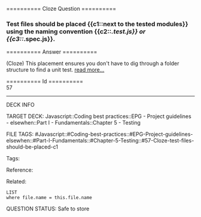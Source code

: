 ========== Cloze Question ==========

###  Test files should be placed {{c1::next to the tested modules}} using the naming convention {{c2::*.test.js}} or {{c3::*.spec.js}}.  

========== Answer ==========  

(Cloze) This placement ensures you don't have to dig through a folder structure to find a unit test. [read more...](https://hackernoon.com/structure-your-javascript-code-for-testability-9bc93d9c72dc)

========== Id ==========  
57

---

DECK INFO

TARGET DECK: Javascript::Coding best practices::EPG - Project guidelines - elsewhen::Part I - Fundamentals::Chapter 5 - Testing

FILE TAGS: #Javascript::#Coding-best-practices::#EPG-Project-guidelines-elsewhen::#Part-I-Fundamentals::#Chapter-5-Testing::#57-Cloze-test-files-should-be-placed-c1

Tags:

Reference:

Related:

```dataview
LIST
where file.name = this.file.name
```

QUESTION STATUS: Safe to store
